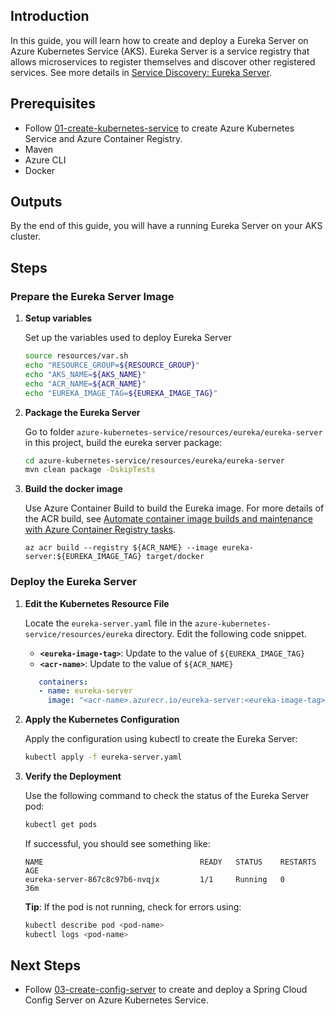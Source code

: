 ## Introduction

In this guide, you will learn how to create and deploy a Eureka Server on Azure Kubernetes Service (AKS). Eureka Server is a service registry that allows microservices to register themselves and discover other registered services. See more details in [Service Discovery: Eureka Server](https://cloud.spring.io/spring-cloud-netflix/multi/multi_spring-cloud-eureka-server.html).

## Prerequisites

- Follow [01-create-kubernetes-service](./01-create-kubernetes-service.md) to create Azure Kubernetes Service and Azure Container Registry.
- Maven
- Azure CLI
- Docker

## Outputs

By the end of this guide, you will have a running Eureka Server on your AKS cluster.

## Steps

### Prepare the Eureka Server Image

1. **Setup variables**
   
   Set up the variables used to deploy Eureka Server
   ```bash
   source resources/var.sh
   echo "RESOURCE_GROUP=${RESOURCE_GROUP}"
   echo "AKS_NAME=${AKS_NAME}"
   echo "ACR_NAME=${ACR_NAME}"
   echo "EUREKA_IMAGE_TAG=${EUREKA_IMAGE_TAG}"
   ```

1. **Package the Eureka Server**

   Go to folder `azure-kubernetes-service/resources/eureka/eureka-server` in this project, build the eureka server package:

   ```bash
   cd azure-kubernetes-service/resources/eureka/eureka-server
   mvn clean package -DskipTests
   ```

1. **Build the docker image**
  
   Use Azure Container Build to build the Eureka image. For more details of the ACR build, see [Automate container image builds and maintenance with Azure Container Registry tasks](https://learn.microsoft.com/en-us/azure/container-registry/container-registry-tasks-overview).

   ```azurecli
   az acr build --registry ${ACR_NAME} --image eureka-server:${EUREKA_IMAGE_TAG} target/docker
   ```

### Deploy the Eureka Server

1. **Edit the Kubernetes Resource File**

   Locate the `eureka-server.yaml` file in the `azure-kubernetes-service/resources/eureka` directory. Edit the following code snippet.

   - **`<eureka-image-tag>`**: Update to the value of `${EUREKA_IMAGE_TAG}`
   - **`<acr-name>`**: Update to the value of `${ACR_NAME}`

   ```yaml
      containers:
      - name: eureka-server
        image: "<acr-name>.azurecr.io/eureka-server:<eureka-image-tag>"
   ```

1. **Apply the Kubernetes Configuration**

   Apply the configuration using kubectl to create the Eureka Server:

   ```bash
   kubectl apply -f eureka-server.yaml
   ```

1. **Verify the Deployment**

   Use the following command to check the status of the Eureka Server pod:

   ```bash
   kubectl get pods
   ```

   If successful, you should see something like:

   ```
   NAME                                   READY   STATUS    RESTARTS   AGE
   eureka-server-867c8c97b6-nvqjx         1/1     Running   0          36m
   ```

   **Tip**: If the pod is not running, check for errors using:
  
   ```bash
   kubectl describe pod <pod-name>
   kubectl logs <pod-name>
   ```

## Next Steps

- Follow [03-create-config-server](./03-create-config-server.md) to create and deploy a Spring Cloud Config Server on Azure Kubernetes Service.

